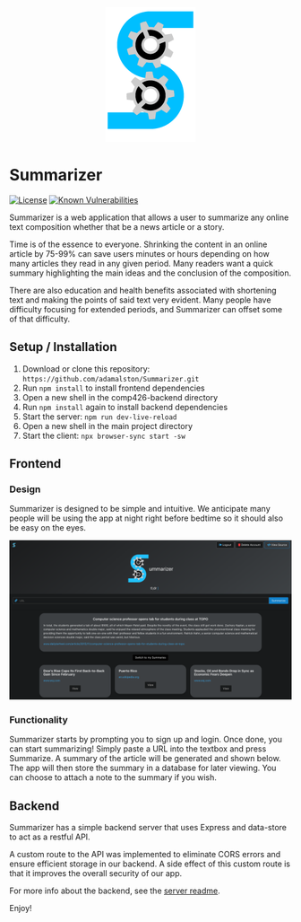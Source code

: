 <p align="center">
  <img src="logos/resizedLogo.png">
</p>

# Summarizer

[![License](https://img.shields.io/github/license/adamalston/Summarizer?color=009fff)](LICENSE) [![Known Vulnerabilities](https://snyk.io/test/github/adamalston/Summarizer/badge.svg)](https://snyk.io/test/github/adamalston/Summarizer)

Summarizer is a web application that allows a user to summarize any online text composition whether that be a news article or a story.

Time is of the essence to everyone. Shrinking the content in an online article by 75-99% can save users minutes or hours depending on how many articles they read in any given period. Many readers want a quick summary highlighting the main ideas and the conclusion of the composition.

There are also education and health benefits associated with shortening text and making the points of said text very evident. Many people have difficulty focusing for extended periods, and Summarizer can offset some of that difficulty.

## Setup / Installation

1. Download or clone this repository: `https://github.com/adamalston/Summarizer.git`
2. Run `npm install` to install frontend dependencies
3. Open a new shell in the comp426-backend directory
4. Run `npm install` again to install backend dependencies
5. Start the server: `npm run dev-live-reload`
6. Open a new shell in the main project directory
7. Start the client: `npx browser-sync start -sw`

## Frontend

### Design

Summarizer is designed to be simple and intuitive. We anticipate many people will be using the app at night right before bedtime so it should also be easy on the eyes.

<p align="center">
  <img src="logos/screenshot.png">
</p>

### Functionality

Summarizer starts by prompting you to sign up and login. Once done, you can start summarizing! Simply paste a URL into the textbox and press Summarize. A summary of the article will be generated and shown below. The app will then store the summary in a database for later viewing. You can choose to attach a note to the summary if you wish.

## Backend

Summarizer has a simple backend server that uses Express and data-store to act as a restful API.

A custom route to the API was implemented to eliminate CORS errors and ensure efficient storage in our backend. A side effect of this custom route is that it improves the overall security of our app.

For more info about the backend, see the [server readme](comp426-backend/README.md).

Enjoy!
